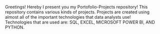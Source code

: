 Greetings! 
Hereby I present you my Portofolio-Projects repository!
This repository contains various kinds of projects.
Projects are created using almost all of the important technologies that data analysts use! 
Technologies that are used are: SQL, EXCEL, MICROSOFT POWER BI, AND PYTHON.
